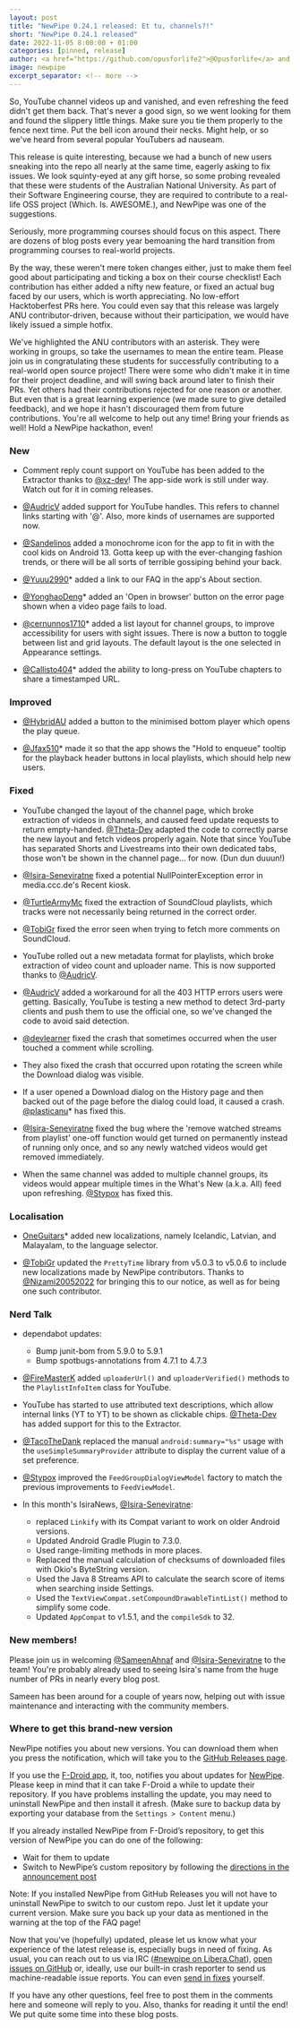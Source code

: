 ```yaml
---
layout: post
title: "NewPipe 0.24.1 released: Et tu, channels?!"
short: "NewPipe 0.24.1 released"
date: 2022-11-05 8:00:00 + 01:00
categories: [pinned, release]
author: <a href="https://github.com/opusforlife2">@Opusforlife</a> and <a href="https://github.com/Poolitzer">@Poolitzer</a>
image: newpipe
excerpt_separator: <!-- more -->
---
```



So, YouTube channel videos up and vanished, and even refreshing the feed didn't get them back. That's never a good sign, so we went looking for them and found the slippery little things. Make sure you tie them properly to the fence next time. Put the bell icon around their necks. Might help, or so we've heard from several popular YouTubers ad nauseam.

<!-- more -->

This release is quite interesting, because we had a bunch of new users sneaking into the repo all nearly at the same time, eagerly asking to fix issues. We look squinty-eyed at any gift horse, so some probing revealed that these were students of the Australian National University. As part of their Software Engineering course, they are required to contribute to a real-life OSS project (Which. Is. AWESOME.), and NewPipe was one of the suggestions.

Seriously, more programming courses should focus on this aspect. There are dozens of blog posts every year bemoaning the hard transition from programming courses to real-world projects.

By the way, these weren't mere token changes either, just to make them feel good about participating and ticking a box on their course checklist! Each contribution has either added a nifty new feature, or fixed an actual bug faced by our users, which is worth appreciating. No low-effort Hacktoberfest PRs here. You could even say that this release was largely ANU contributor-driven, because without their participation, we would have likely issued a simple hotfix.

We've highlighted the ANU contributors with an asterisk. They were working in groups, so take the usernames to mean the entire team. Please join us in congratulating these students for successfully contributing to a real-world open source project! There were some who didn't make it in time for their project deadline, and will swing back around later to finish their PRs. Yet others had their contributions rejected for one reason or another. But even that is a great learning experience (we made sure to give detailed feedback), and we hope it hasn't discouraged them from future contributions. You're all welcome to help out any time! Bring your friends as well! Hold a NewPipe hackathon, even!

### New

- Comment reply count support on YouTube has been added to the Extractor thanks to [@xz-dev](https://github.com/xz-dev)! The app-side work is still under way. Watch out for it in coming releases.

- [@AudricV](https://github.com/AudricV) added support for YouTube handles. This refers to channel links starting with '@'. Also, more kinds of usernames are supported now.

- [@Sandelinos](https://github.com/Sandelinos) added a monochrome icon for the app to fit in with the cool kids on Android 13. Gotta keep up with the ever-changing fashion trends, or there will be all sorts of terrible gossiping behind your back.

- [@Yuuu2990](https://github.com/Yuuu2990)* added a link to our FAQ in the app's About section.

- [@YonghaoDeng](https://github.com/YonghaoDeng)* added an 'Open in browser' button on the error page shown when a video page fails to load.

- [@cernunnos1710](https://github.com/cernunnos1710)* added a list layout for channel groups, to improve accessibility for users with sight issues. There is now a button to toggle between list and grid layouts. The default layout is the one selected in Appearance settings.

- [@Callisto404](https://github.com/Callisto404)* added the ability to long-press on YouTube chapters to share a timestamped URL.

### Improved

- [@HybridAU](https://github.com/HybridAU) added a button to the minimised bottom player which opens the play queue.

- [@Jfax510](https://github.com/Jfax510)* made it so that the app shows the "Hold to enqueue" tooltip for the playback header buttons in local playlists, which should help new users.

### Fixed

- YouTube changed the layout of the channel page, which broke extraction of videos in channels, and caused feed update requests to return empty-handed. [@Theta-Dev](https://github.com/Theta-Dev) adapted the code to correctly parse the new layout and fetch videos properly again. Note that since YouTube has separated Shorts and Livestreams into their own dedicated tabs, those won't be shown in the channel page... for now. (Dun dun duuun!)

- [@Isira-Seneviratne](https://github.com/Isira-Seneviratne) fixed a potential NullPointerException error in media.ccc.de's Recent kiosk.

- [@TurtleArmyMc](https://github.com/TurtleArmyMc) fixed the extraction of SoundCloud playlists, which tracks were not necessarily being returned in the correct order.

- [@TobiGr](https://github.com/TobiGr) fixed the error seen when trying to fetch more comments on SoundCloud.

- YouTube rolled out a new metadata format for playlists, which broke extraction of video count and uploader name. This is now supported thanks to [@AudricV](https://github.com/AudricV).

- [@AudricV](https://github.com/AudricV) added a workaround for all the 403 HTTP errors users were getting. Basically, YouTube is testing a new method to detect 3rd-party clients and push them to use the official one, so we've changed the code to avoid said detection.

- [@devlearner](https://github.com/devlearner) fixed the crash that sometimes occurred when the user touched a comment while scrolling.

- They also fixed the crash that occurred upon rotating the screen while the Download dialog was visible.

- If a user opened a Download dialog on the History page and then backed out of the page before the dialog could load, it caused a crash. [@plasticanu](https://github.com/plasticanu)* has fixed this.

- [@Isira-Seneviratne](https://github.com/Isira-Seneviratne) fixed the bug where the 'remove watched streams from playlist' one-off function would get turned on permanently instead of running only once, and so any newly watched videos would get removed immediately.

- When the same channel was added to multiple channel groups, its videos would appear multiple times in the What's New (a.k.a. All) feed upon refreshing. [@Stypox](https://github.com/Stypox) has fixed this.

### Localisation

- [OneGuitars](https://github.com/OneGuitars)* added new localizations, namely Icelandic, Latvian, and Malayalam, to the language selector.

- [@TobiGr](https://github.com/TobiGr) updated the `PrettyTime` library from v5.0.3 to v5.0.6 to include new localizations made by NewPipe contributors. Thanks to [@Nizami20052022](https://github.com/Nizami20052022) for bringing this to our notice, as well as for being one such contributor.

### Nerd Talk

- dependabot updates:
  - Bump junit-bom from 5.9.0 to 5.9.1
  - Bump spotbugs-annotations from 4.7.1 to 4.7.3

- [@FireMasterK](https://github.com/FireMasterK) added `uploaderUrl()` and `uploaderVerified()` methods to the `PlaylistInfoItem` class for YouTube.

- YouTube has started to use attributed text descriptions, which allow internal links (YT to YT) to be shown as clickable chips. [@Theta-Dev](https://github.com/Theta-Dev) has added support for this to the Extractor.

- [@TacoTheDank](https://github.com/TacoTheDank) replaced the manual `android:summary="%s"` usage with the `useSimpleSummaryProvider` attribute to display the current value of a set preference.

- [@Stypox](https://github.com/Stypox) improved the `FeedGroupDialogViewModel` factory to match the previous improvements to `FeedViewModel`.

- In this month's IsiraNews, [@Isira-Seneviratne](https://github.com/Isira-Seneviratne):
  - replaced `Linkify` with its Compat variant to work on older Android versions.
  - Updated Android Gradle Plugin to 7.3.0.
  - Used range-limiting methods in more places.
  - Replaced the manual calculation of checksums of downloaded files with Okio's ByteString version.
  - Used the Java 8 Streams API to calculate the search score of items when searching inside Settings.
  - Used the `TextViewCompat.setCompoundDrawableTintList()` method to simplify some code.
  - Updated `AppCompat` to v1.5.1, and the `compileSdk` to 32.

### New members!

Please join us in welcoming [@SameenAhnaf](https://github.com/SameenAhnaf) and [@Isira-Seneviratne](https://github.com/Isira-Seneviratne) to the team! You're probably already used to seeing Isira's name from the huge number of PRs in nearly every blog post.

Sameen has been around for a couple of years now, helping out with issue maintenance and interacting with the community members.

### Where to get this brand-new version

NewPipe notifies you about new versions. You can download them when you press the notification, which will take you to the [GitHub Releases page](https://github.com/TeamNewPipe/NewPipe/releases).

If you use the [F-Droid app](https://f-droid.org/), it, too, notifies you about updates for [NewPipe](https://f-droid.org/packages/org.schabi.newpipe/).
Please keep in mind that it can take F-Droid a while to update their repository. If you have problems installing the update, you may need to uninstall NewPipe and then install it afresh. (Make sure to backup data by exporting your database from the `Settings > Content` menu.)

If you already installed NewPipe from F-Droid’s repository, to get this version of NewPipe you can do one of the following:

* Wait for them to update
* Switch to NewPipe’s custom repository by following the [directions in the announcement post](https://newpipe.net/blog/announcement/f-droid/pinned/f-droid-repo/)

Note: If you installed NewPipe from GitHub Releases you will not have to uninstall NewPipe to switch to our custom repo. Just let it update your current version.
Make sure you back up your data as mentioned in the warning at the top of the FAQ page!

Now that you've (hopefully) updated, please let us know what your experience of the latest release is, especially bugs in need of fixing. As usual, you can reach out to us via IRC ([#newpipe on Libera.Chat](https://web.libera.chat/#newpipe)), [open issues on GitHub](https://github.com/TeamNewPipe/NewPipe/issues/new) or, ideally, use our built-in crash reporter to send us machine-readable issue reports. You can even [send in fixes](https://github.com/TeamNewPipe/NewPipe/blob/dev/.github/CONTRIBUTING.md#bug-fixing) yourself.

If you have any other questions, feel free to post them in the comments here and someone will reply to you. Also, thanks for reading it until the end! We put quite some time into these blog posts.
